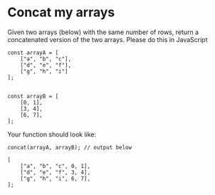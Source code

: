 # Concat my arrays

Given two arrays (below) with the same number of rows, return a concatenated version of the two arrays. 
Please do this in JavaScript

```
const arrayA = [
    ["a", "b", "c"],
    ["d", "e", "f"],
    ["g", "h", "i"]
];


const arrayB = [
    [0, 1],
    [3, 4],
    [6, 7],
];
```

Your function should look like:

```
concat(arrayA, arrayB); // output below

[
    ["a", "b", "c", 0, 1],
    ["d", "e", "f", 3, 4],
    ["g", "h", "i", 6, 7],
];
```